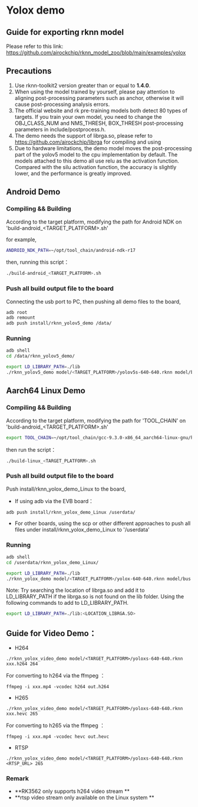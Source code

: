 # Yolox demo

## Guide for exporting rknn model

Please refer to this link:  https://github.com/airockchip/rknn_model_zoo/blob/main/examples/yolox

## Precautions

1. Use rknn-toolkit2 version greater than or equal to **1.4.0**.
2. When using the model trained by yourself, please pay attention to aligning post-processing parameters such as anchor, otherwise it will cause post-processing analysis errors.
3. The official website and rk pre-training models both detect 80 types of targets. If you train your own model, you need to change the OBJ_CLASS_NUM and NMS_THRESH, BOX_THRESH post-processing parameters in include/postprocess.h.
4. The demo needs the support of librga.so, please refer to https://github.com/airockchip/librga for compiling and using
5. Due to hardware limitations, the demo model moves the post-processing part of the yolov5 model to the cpu implementation by default. The models attached to this demo all use relu as the activation function. Compared with the silu activation function, the accuracy is slightly lower, and the performance is greatly improved.


## Android Demo

### Compiling && Building

According to the target platform, modifying the path for Android NDK on 'build-android_<TARGET_PLATFORM>.sh'

for example,

```sh
ANDROID_NDK_PATH=~/opt/tool_chain/android-ndk-r17
```

then, running this script：

```sh
./build-android_<TARGET_PLATFORM>.sh
```

### Push all build output file to the board

Connecting the usb port to PC,  then pushing all demo files to the board,

```sh
adb root
adb remount
adb push install/rknn_yolov5_demo /data/
```

### Running

```sh
adb shell
cd /data/rknn_yolov5_demo/

export LD_LIBRARY_PATH=./lib
./rknn_yolov5_demo model/<TARGET_PLATFORM>/yolov5s-640-640.rknn model/bus.jpg
```

## Aarch64 Linux Demo

### Compiling && Building

According to the target platform, modifying the path for 'TOOL_CHAIN' on 'build-android_<TARGET_PLATFORM>.sh'

```sh
export TOOL_CHAIN=~/opt/tool_chain/gcc-9.3.0-x86_64_aarch64-linux-gnu/host
```

then run the script：

```sh
./build-linux_<TARGET_PLATFORM>.sh
```

### Push all build output file to the board


Push install/rknn_yolox_demo_Linux to the board,

- If using adb via the EVB board：

```
adb push install/rknn_yolox_demo_Linux /userdata/
```

- For other boards,  using the scp or other different approaches to push all files under install/rknn_yolox_demo_Linux to '/userdata'

### Running

```sh
adb shell
cd /userdata/rknn_yolox_demo_Linux/

export LD_LIBRARY_PATH=./lib
./rknn_yolox_demo model/<TARGET_PLATFORM>/yolox-640-640.rknn model/bus.jpg
```

Note: Try searching the location of librga.so and add it to LD_LIBRARY_PATH if the librga.so is not found on the lib folder.
Using the following commands to add to LD_LIBRARY_PATH.

```sh
export LD_LIBRARY_PATH=./lib:<LOCATION_LIBRGA.SO>
```

## Guide for Video Demo：
- H264
```
./rknn_yolox_video_demo model/<TARGET_PLATFORM>/yoloxs-640-640.rknn xxx.h264 264
```
For converting to h264 via the ffmpeg ：
```
ffmpeg -i xxx.mp4 -vcodec h264 out.h264
```

- H265
```
./rknn_yolox_video_demo model/<TARGET_PLATFORM>/yoloxs-640-640.rknn xxx.hevc 265
```
For converting to h265 via the ffmpeg ：
```
ffmpeg -i xxx.mp4 -vcodec hevc out.hevc
```
- RTSP
```
./rknn_yolox_video_demo model/<TARGET_PLATFORM>/yoloxs-640-640.rknn <RTSP_URL> 265
```

### Remark

- **RK3562 only supports h264 video stream **
- **rtsp video stream only available on the Linux system **